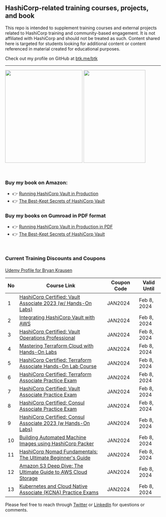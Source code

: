 ## HashiCorp-related training courses, projects, and book

This repo is intended to supplement training courses and external projects related to HashiCorp training and community-based engagement. It is not affiliated with HashiCorp and should not be treated as such. Content shared here is targeted for students looking for additional content or content referenced in material created for educational purposes.

Check out my profile on GitHub at [btk.me/btk](btk.me/btk)

*********************************************************************************

<a href="https://amzn.to/2UeUjAI"> <img align="center" alt="" src="https://images-na.ssl-images-amazon.com/images/I/41SXDY4t6-L._SX404_BO1,204,203,200_.jpg" width="250" height="300" /></a>
<a href="https://amzn.to/3HAw4pF"> <img align="center" alt="" src="https://m.media-amazon.com/images/I/41MY0+EHAbL._SX331_BO1,204,203,200_.jpg" width="200" height="300" /></a>

<br>

### **Buy my book on Amazon:**
- 👉 [Running HashiCorp Vault in Production](https://amzn.to/2UeUjAI)
- 👉 [The Best-Kept Secrets of HashiCorp Vault](https://amzn.to/3HAw4pF)

### **Buy my books on Gumroad in PDF format**
- 👉 [Running HashiCorp Vault in Production in PDF](https://gum.co/vaultbook/)
- 👉 [The Best-Kept Secrets of HashiCorp Vault](https://btkrausen.gumroad.com/l/secretsofvault)
<br>
 
### Current Training Discounts and Coupons

####

[Udemy Profile for Bryan Krausen](https://www.udemy.com/user/bryan-krausen/ "Udemy Profile")

| No  | Course Link | Coupon Code | Valid Until |
| --- | ----------- | ----------- | ----------- |
| 1 | [HashiCorp Certified: Vault Associate 2023 (w/ Hands-On Labs)](https://btk.me/v) | JAN2024 | Feb 8, 2024 |
| 2 | [Integrating HashiCorp Vault with AWS](https://btk.me/vaws) | JAN2024 | Feb 8, 2024 |
| 3 | [HashiCorp Certified: Vault Operations Professional](https://btk.me/vp) | JAN2024 | Feb 8, 2024 |
| 4 | [Mastering Terraform Cloud with Hands-On Labs](https://btk.me/tfc) | JAN2024 | Feb 8, 2024 |
| 5 | [HashiCorp Certified: Terraform Associate Hands-On Lab Course](https://btk.me/tfhol) | JAN2024 | Feb 8, 2024 |
| 6 | [HashiCorp Certified: Terraform Associate Practice Exam](https://btk.me/tf) | JAN2024 | Feb 8, 2024 |
| 7 | [HashiCorp Certified: Vault Associate Practice Exam](https://btk.me/vpe) | JAN2024 | Feb 8, 2024 |
| 8 | [HashiCorp Certified: Consul Associate Practice Exam](https://btk.me/cpe) | JAN2024 | Feb 8, 2024 |
| 9 | [HashiCorp Certified: Consul Associate 2023 (w Hands-On Labs)](https://btk.me/c) | JAN2024 | Feb 8, 2024 |
| 10 | [Building Automated Machine Images using HashiCorp Packer](https://btk.me/p) | JAN2024 | Feb 8, 2024 |
| 11 | [HashiCorp Nomad Fundamentals: The Ultimate Beginner's Guide](https://btk.me/n) | JAN2024 | Feb 8, 2024 |
| 12 | [Amazon S3 Deep Dive: The Ultimate Guide to AWS Cloud Storage](https://btk.me/s3) | JAN2024 | Feb 8, 2024 |
| 13 | [Kubernetes and Cloud Native Associate (KCNA) Practice Exams](https://btk.me/kcna) | JAN2024 | Feb 8, 2024 |

Please feel free to reach through [Twitter](https://twitter.com/btkrausen) or [LinkedIn](https://www.linkedin.com/in/bryan-krausen-5ab8794/) for questions or comments.
